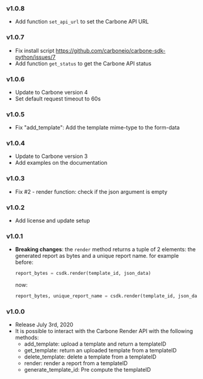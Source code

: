 ### v1.0.8
  - Add function `set_api_url` to set the Carbone API URL

### v1.0.7
  - Fix install script  https://github.com/carboneio/carbone-sdk-python/issues/7
  - Add function `get_status` to get the Carbone API status

### v1.0.6
  - Update to Carbone version 4
  - Set default request timeout to 60s

### v1.0.5
  - Fix "add_template": Add the template mime-type to the form-data

### v1.0.4
  - Update to Carbone version 3
  - Add examples on the documentation

### v1.0.3
  - Fix #2 - render function: check if the json argument is empty

### v1.0.2
  - Add license and update setup

### v1.0.1
  - **Breaking changes**: the `render` method returns a tuple of 2 elements: the generated report as bytes and a unique report name.
    for example before:
    ```python
    report_bytes = csdk.render(template_id, json_data)
    ```
    now:
    ```python
    report_bytes, unique_report_name = csdk.render(template_id, json_data)
    ```

### v1.0.0
  - Release July 3rd, 2020
  - It is possible to interact with the Carbone Render API with the following methods:
    - add_template: upload a template and return a templateID
    - get_template: return an uploaded template from a templateID
    - delete_template: delete a template from a templateID
    - render: render a report from a templateID
    - generate_template_id: Pre compute the templateID
